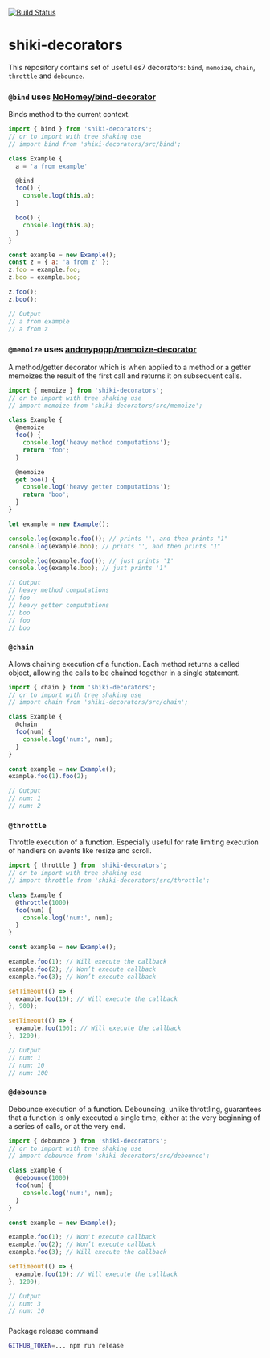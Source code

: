 [![Build Status](https://travis-ci.com/shikimori/shiki-decorators.svg?branch=master)](https://travis-ci.com/shikimori/shiki-decorators)

# shiki-decorators
This repository contains set of useful es7 decorators: `bind`, `memoize`, `chain`, `throttle` and `debounce`.

### `@bind` uses [NoHomey/bind-decorator](https://github.com/NoHomey/bind-decorator)
Binds method to the current context.

```js
import { bind } from 'shiki-decorators';
// or to import with tree shaking use
// import bind from 'shiki-decorators/src/bind';

class Example {
  a = 'a from example'

  @bind
  foo() {
    console.log(this.a);
  }

  boo() {
    console.log(this.a);
  }
}

const example = new Example();
const z = { a: 'a from z' };
z.foo = example.foo;
z.boo = example.boo;

z.foo();
z.boo();

// Output
// a from example
// a from z
```


### `@memoize` uses [andreypopp/memoize-decorator](https://github.com/andreypopp/memoize-decorator)
A method/getter decorator which is when applied to a method or a getter
memoizes the result of the first call and returns it on subsequent calls.

```js
import { memoize } from 'shiki-decorators';
// or to import with tree shaking use
// import memoize from 'shiki-decorators/src/memoize';

class Example {
  @memoize
  foo() {
    console.log('heavy method computations');
    return 'foo';
  }

  @memoize
  get boo() {
    console.log('heavy getter computations');
    return 'boo';
  }
}

let example = new Example();

console.log(example.foo()); // prints '', and then prints "1"
console.log(example.boo); // prints '', and then prints "1"

console.log(example.foo()); // just prints '1'
console.log(example.boo); // just prints '1'

// Output
// heavy method computations
// foo
// heavy getter computations
// boo
// foo
// boo
```

### `@chain`
Allows chaining execution of a function. Each method returns a called object,
allowing the calls to be chained together in a single statement.

```js
import { chain } from 'shiki-decorators';
// or to import with tree shaking use
// import chain from 'shiki-decorators/src/chain';

class Example {
  @chain
  foo(num) {
    console.log('num:', num);
  }
}

const example = new Example();
example.foo(1).foo(2);

// Output
// num: 1
// num: 2
```


### `@throttle`
Throttle execution of a function. Especially useful for rate limiting execution of handlers on events like resize and scroll.

```js
import { throttle } from 'shiki-decorators';
// or to import with tree shaking use
// import throttle from 'shiki-decorators/src/throttle';

class Example {
  @throttle(1000)
  foo(num) {
    console.log('num:', num);
  }
}

const example = new Example();

example.foo(1); // Will execute the callback
example.foo(2); // Won’t execute callback
example.foo(3); // Won’t execute callback

setTimeout(() => {
  example.foo(10); // Will execute the callback
}, 900);

setTimeout(() => {
  example.foo(100); // Will execute the callback
}, 1200);

// Output
// num: 1
// num: 10
// num: 100
```


### `@debounce`
Debounce execution of a function. Debouncing, unlike throttling, guarantees that
a function is only executed a single time, either at the very beginning of a
series of calls, or at the very end.
```js
import { debounce } from 'shiki-decorators';
// or to import with tree shaking use
// import debounce from 'shiki-decorators/src/debounce';

class Example {
  @debounce(1000)
  foo(num) {
    console.log('num:', num);
  }
}

const example = new Example();

example.foo(1); // Won't execute callback
example.foo(2); // Won’t execute callback
example.foo(3); // Will execute the callback

setTimeout(() => {
  example.foo(10); // Will execute the callback
}, 1200);

// Output
// num: 3
// num: 10
```


###
Package release command
```sh
GITHUB_TOKEN=... npm run release
```
